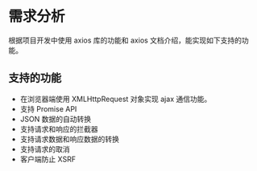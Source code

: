 # 需求分析

根据项目开发中使用 axios 库的功能和 axios 文档介绍，能实现如下支持的功能。

## 支持的功能

-   在浏览器端使用 XMLHttpRequest 对象实现 ajax 通信功能。
-   支持 Promise API
-   JSON 数据的自动转换
-   支持请求和响应的拦截器
-   支持请求数据和响应数据的转换
-   支持请求的取消
-   客户端防止 XSRF
